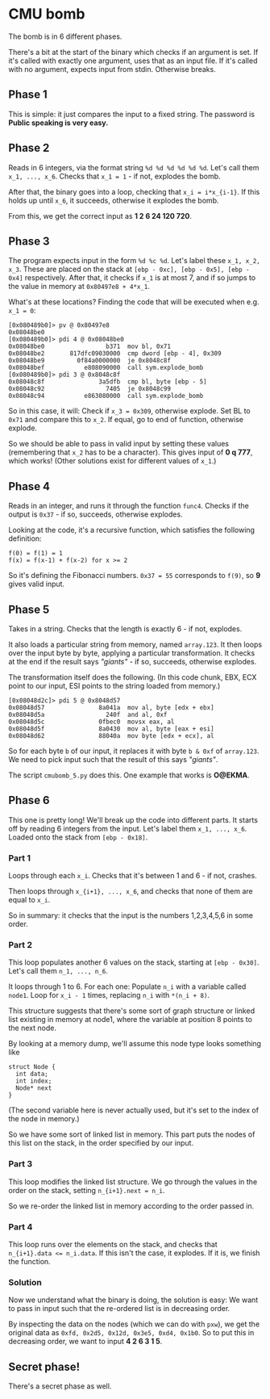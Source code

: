 # CMU bomb
The bomb is in 6 different phases. 

There's a bit at the start of the binary which checks if an argument is set.
If it's called with exactly one argument, uses that as an input file.
If it's called with no argument, expects input from stdin.
Otherwise breaks.

## Phase 1
This is simple: it just compares the input to a fixed string.
The password is **Public speaking is very easy.**

## Phase 2
Reads in 6 integers, via the format string `%d %d %d %d %d %d`. Let's call them `x_1, ..., x_6`.
Checks that `x_1 = 1` - if not, explodes the bomb.

After that, the binary goes into a loop, checking that
`x_i = i*x_{i-1}`.
If this holds up until `x_6`, it succeeds, otherwise it explodes the bomb.

From this, we get the correct input as **1 2 6 24 120 720**.

## Phase 3
The program expects input in the form `%d %c %d`. Let's label these `x_1, x_2, x_3`.  These are placed on the stack at `[ebp - 0xc], [ebp - 0x5], [ebp - 0x4]` respectively.
After that, it checks if `x_1` is at most 7, and if so jumps to the value in memory at `0x80497e8 + 4*x_1`.

What's at these locations? Finding the code that will be executed when e.g. `x_1 = 0`:
```
[0x080489b0]> pv @ 0x80497e8
0x08048be0
[0x080489b0]> pdi 4 @ 0x08048be0
0x08048be0                 b371  mov bl, 0x71
0x08048be2       817dfc09030000  cmp dword [ebp - 4], 0x309
0x08048be9         0f84a0000000  je 0x8048c8f
0x08048bef           e808090000  call sym.explode_bomb
[0x080489b0]> pdi 3 @ 0x8048c8f
0x08048c8f               3a5dfb  cmp bl, byte [ebp - 5]
0x08048c92                 7405  je 0x8048c99
0x08048c94           e863080000  call sym.explode_bomb
```

So in this case, it will:
Check if `x_3 = 0x309`, otherwise explode.
Set BL to `0x71` and compare this to `x_2`. If equal, go to end of function, otherwise explode.

So we should be able to pass in valid input by setting these values (remembering that `x_2` has to be a character). This gives input of **0 q 777**, which works!
(Other solutions exist for different values of `x_1`.)

## Phase 4
Reads in an integer, and runs it through the function `func4`. Checks if the output is `0x37` - if so, succeeds, otherwise explodes.

Looking at the code, it's a recursive function, which satisfies the following definition:
```
f(0) = f(1) = 1
f(x) = f(x-1) + f(x-2) for x >= 2
```

So it's defining the Fibonacci numbers. `0x37 = 55` corresponds to `f(9)`, so **9** gives valid input.

## Phase 5
Takes in a string. Checks that the length is exactly 6 - if not, explodes.

It also loads a particular string from memory, named `array.123`.
It then loops over the input byte by byte, applying a particular transformation. It checks at the end if the result says *"giants"* - if so, succeeds, otherwise explodes.

The transformation itself does the following. (In this code chunk, EBX, ECX point to our input, ESI points to the string loaded from memory.)
```
[0x08048d2c]> pdi 5 @ 0x8048d57
0x08048d57               8a041a  mov al, byte [edx + ebx]
0x08048d5a                 240f  and al, 0xf
0x08048d5c               0fbec0  movsx eax, al
0x08048d5f               8a0430  mov al, byte [eax + esi]
0x08048d62               88040a  mov byte [edx + ecx], al
```

So for each byte `b` of our input, it replaces it with byte `b & 0xf` of `array.123`.
We need to pick input such that the result of this says *"giants"*.

The script `cmubomb_5.py` does this. One example that works is **O@EKMA**.

## Phase 6
This one is pretty long! We'll break up the code into different parts.
It starts off by reading 6 integers from the input. Let's label them `x_1, ..., x_6`. Loaded onto the stack from `[ebp - 0x18]`.

### Part 1
Loops through each `x_i`.
Checks that it's between 1 and 6 - if not, crashes.

Then loops through `x_{i+1}, ..., x_6`, and checks that none of them are equal to `x_i`.

So in summary: it checks that the input is the numbers 1,2,3,4,5,6 in some order.

### Part 2
This loop populates another 6 values on the stack, starting at `[ebp - 0x30]`. Let's call them `n_1, ..., n_6`.

It loops through 1 to 6. For each one:
Populate `n_i` with a variable called `node1`.
Loop for `x_i - 1` times, replacing `n_i` with `*(n_i + 8)`.

This structure suggests that there's some sort of graph structure or linked list existing in memory at node1, where the variable at position 8 points to the next node.

By looking at a memory dump, we'll assume this node type looks something like
```
struct Node {
  int data;
  int index;
  Node* next
}
```

(The second variable here is never actually used, but it's set to the index of the node in memory.)

So we have some sort of linked list in memory. This part puts the nodes of this list on the stack, in the order specified by our input.

### Part 3
This loop modifies the linked list structure. 
We go through the values in the order on the stack, setting `n_{i+1}.next = n_i`.

So we re-order the linked list in memory according to the order passed in.

### Part 4
This loop runs over the elements on the stack, and checks that
`n_{i+1}.data <= n_i.data`. If this isn't the case, it explodes. If it is, we finish the function.

### Solution
Now we understand what the binary is doing, the solution is easy: We want to pass in input such that the re-ordered list is in decreasing order.

By inspecting the data on the nodes (which we can do with `pxw`), we get the original data as
`0xfd, 0x2d5, 0x12d, 0x3e5, 0xd4, 0x1b0`.
So to put this in decreasing order, we want to input **4 2 6 3 1 5**.

## Secret phase!
There's a secret phase as well.






